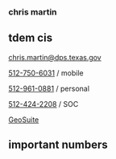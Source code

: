 ### chris martin

## tdem cis

[chris.martin@dps.texas.gov](mailto:chris.martin@dps.texas.gov)

[512-750-6031](tel:+15127506031) / mobile

[512-961-0881](tel:+15129610881) / personal

[512-424-2208](tel:+15124242208) / SOC

[GeoSuite](https://geosuite.nfocus.com/txtfdeploy/)

## important numbers
